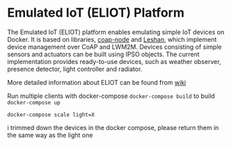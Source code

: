 # Emulated IoT (ELIOT) Platform

The Emulated IoT (ELIOT) platform enables emulating simple IoT devices on Docker. It is based on libraries, [coap-node](https://github.com/PeterEB/coap-node) and [Leshan](https://github.com/eclipse/leshan), which implement device management over CoAP and LWM2M. Devices consisting of simple sensors and actuators can be built using IPSO objects. The current implementation provides ready-to-use devices, such as weather observer, presence detector, light controller and radiator.

More detailed information about ELIOT can be found from [wiki](https://github.com/Alliasd/ELIOT/wiki)

Run multiple clients with docker-compose
   `docker-compose build` to build 
   `docker-compose up`

   `docker-compose scale light=X`

   i trimmed down the devices in the docker compose, please return them in the same way as the light one

